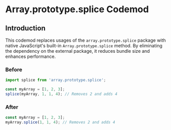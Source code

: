 # Array.prototype.splice Codemod

## Introduction

This codemod replaces usages of the `array.prototype.splice` package with native JavaScript's built-in `Array.prototype.splice` method. By eliminating the dependency on the external package, it reduces bundle size and enhances performance.

### Before

```javascript
import splice from 'array.prototype.splice';

const myArray = [1, 2, 3];
splice(myArray, 1, 1, 4); // Removes 2 and adds 4
```

### After

```javascript
const myArray = [1, 2, 3];
myArray.splice(1, 1, 4); // Removes 2 and adds 4
```